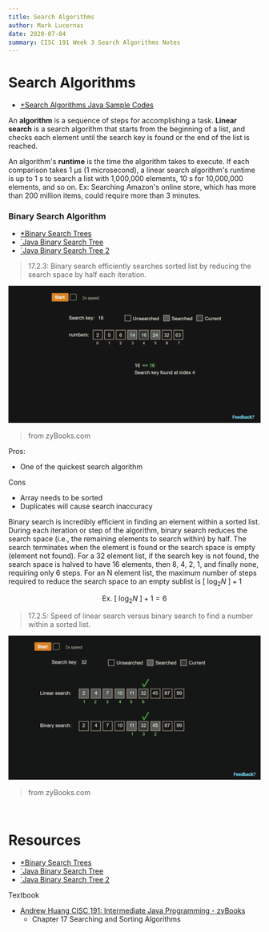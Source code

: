 ```yaml
---
title: Search Algorithms
author: Mark Lucernas
date: 2020-07-04
summary: CISC 191 Week 3 Search Algorithms Notes
---
```



# Search Algorithms

  - [+Search Algorithms Java Sample Codes](search_algorithms_sample_codes)

An **algorithm** is a sequence of steps for accomplishing a task. **Linear
search** is a search algorithm that starts from the beginning of a list, and
checks each element until the search key is found or the end of the list is
reached.

An algorithm's **runtime** is the time the algorithm takes to execute. If each
comparison takes 1 µs (1 microsecond), a linear search algorithm's runtime is up
to 1 s to search a list with 1,000,000 elements, 10 s for 10,000,000 elements,
and so on. Ex: Searching Amazon's online store, which has more than 200 million
items, could require more than 3 minutes.


### Binary Search Algorithm

  - [*Binary Search Trees](file:../../../../../../../files/summer-2020/CISC-191/week-3/binary-search.ppt)
  - [`Java Binary Search Tree](https://www.youtube.com/watch?v=M6lYob8STMI)
  - [`Java Binary Search Tree 2](https://www.youtube.com/watch?v=UcOxGmj45AA)


> 17.2.3: Binary search efficiently searches sorted list by reducing the search
space by half each iteration.

![Binary Search](../../../../../../../files/summer-2020/CISC-191/week-3/notes/searching-algorithms/binary_search.gif)

> from zyBooks.com

Pros:

  - One of the quickest search algorithm


Cons

  - Array needs to be sorted
  - Duplicates will cause search inaccuracy


Binary search is incredibly efficient in finding an element within a sorted
list. During each iteration or step of the algorithm, binary search reduces the
search space (i.e., the remaining elements to search within) by half. The search
terminates when the element is found or the search space is empty (element not
found). For a 32 element list, if the search key is not found, the search space
is halved to have 16 elements, then 8, 4, 2, 1, and finally none, requiring only
6 steps. For an N element list, the maximum number of steps required to reduce
the search space to an empty sublist is $[\ \log_{2} N\ ] + 1$

$$
\text{Ex. }[\ \log_{2} N\ ] + 1 = 6
$$

> 17.2.5: Speed of linear search versus binary search to find a number within a
sorted list.

![Linear versus Binary Search](../../../../../../../files/summer-2020/CISC-191/week-3/notes/searching-algorithms/linear_vs_binary_search.gif)

> from zyBooks.com

<br>

# Resources

  - [*Binary Search Trees](file:../../../../../../../files/summer-2020/CISC-191/week-3/binary-search.ppt)
  - [`Java Binary Search Tree](https://www.youtube.com/watch?v=M6lYob8STMI)
  - [`Java Binary Search Tree 2](https://www.youtube.com/watch?v=UcOxGmj45AA)


Textbook

  + [Andrew Huang CISC 191: Intermediate Java Programming - zyBooks](https://www.zybooks.com/)
    - Chapter 17 Searching and Sorting Algorithms

